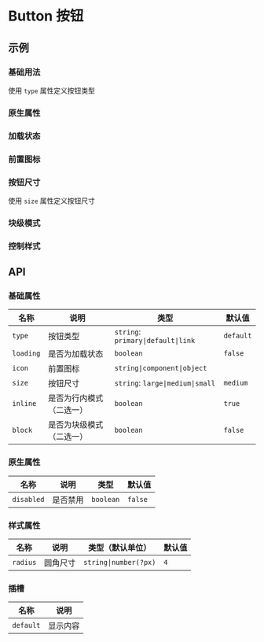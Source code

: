 # Button 按钮

## 示例

### 基础用法

使用 `type` 属性定义按钮类型

<preview path="./demos/basic.vue"></preview>

### 原生属性

<!--@include: @/component/@parts/api-native.md-->

<preview path="./demos/native.vue"></preview>

### 加载状态

<preview path="./demos/loading.vue"></preview>

### 前置图标

<!--@include: @/component/@parts/guild-icon.md-->

<preview path="./demos/icon.vue"></preview>

### 按钮尺寸

使用 `size` 属性定义按钮尺寸

<preview path="./demos/size.vue"></preview>

### 块级模式

<preview path="./demos/display.vue"></preview>

### 控制样式

<!--@include: @/component/@parts/api-style.md-->

<preview path="./demos/style.vue"></preview>

## API

### 基础属性

| 名称      | 说明                     | 类型                               | 默认值    |
| --------- | ------------------------ | ---------------------------------- | --------- |
| `type`    | 按钮类型                 | `string`: `primary\|default\|link` | `default` |
| `loading` | 是否为加载状态           | `boolean`                          | `false`   |
| `icon`    | 前置图标                 | `string\|component\|object`        |           |
| `size`    | 按钮尺寸                 | `string`: `large\|medium\|small`   | `medium`  |
| `inline`  | 是否为行内模式（二选一） | `boolean`                          | `true`    |
| `block`   | 是否为块级模式（二选一） | `boolean`                          | `false`   |

### 原生属性

<!--@include: @/component/@parts/api-native.md-->

| 名称       | 说明     | 类型      | 默认值  |
| ---------- | -------- | --------- | ------- |
| `disabled` | 是否禁用 | `boolean` | `false` |

### 样式属性

<!--@include: @/component/@parts/api-style.md-->

| 名称     | 说明     | 类型（默认单位）      | 默认值 |
| -------- | -------- | --------------------- | ------ |
| `radius` | 圆角尺寸 | `string\|number(?px)` | `4`    |

### 插槽

| 名称      | 说明     |
| --------- | -------- |
| `default` | 显示内容 |
